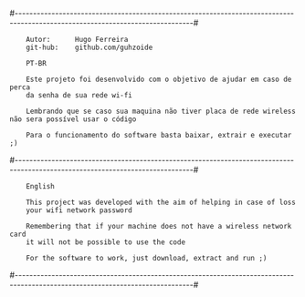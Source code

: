 #------------------------------------------------------------------------------------------------------------------------------#

		Autor:		Hugo Ferreira                                                       
		git-hub:	github.com/guhzoide                                                     

		PT-BR

		Este projeto foi desenvolvido com o objetivo de ajudar em caso de perca
		da senha de sua rede wi-fi  
		
		Lembrando que se caso sua maquina não tiver placa de rede wireless não sera possível usar o código

		Para o funcionamento do software basta baixar, extrair e executar ;)
                                                                                                            
#------------------------------------------------------------------------------------------------------------------------------#

		English

		This project was developed with the aim of helping in case of loss
		your wifi network password

		Remembering that if your machine does not have a wireless network card 
		it will not be possible to use the code

		For the software to work, just download, extract and run ;)
		
#------------------------------------------------------------------------------------------------------------------------------#
